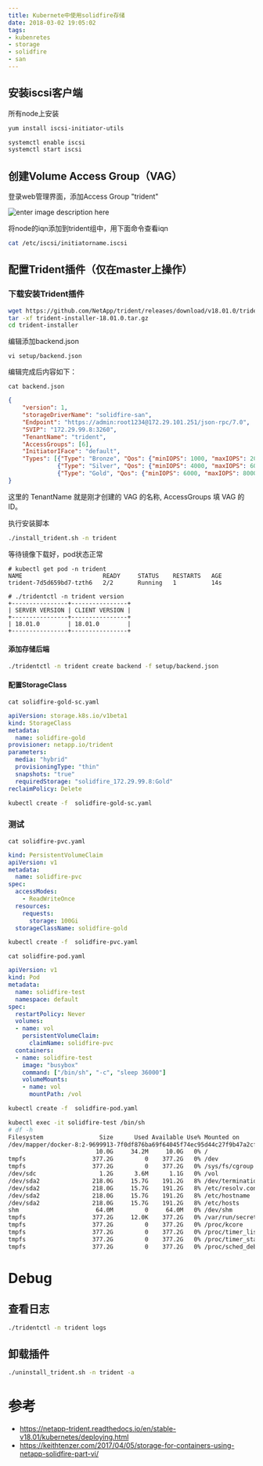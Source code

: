 ```yaml
---
title: Kubernete中使用solidfire存储
date: 2018-03-02 19:05:02
tags: 
- kubenretes
- storage
- solidfire
- san
---
```


## 安装iscsi客户端
所有node上安装
```bash
yum install iscsi-initiator-utils
```
```bash
systemctl enable iscsi
systemctl start iscsi
```
## 创建Volume Access Group（VAG）
登录web管理界面，添加Access Group "trident"

![enter image description here](https://keithtenzer.files.wordpress.com/2017/03/screen-shot-2017-03-16-at-11-32-48.png?w=440)

将node的iqn添加到trident组中，用下面命令查看iqn
```bash
cat /etc/iscsi/initiatorname.iscsi
```


## 配置Trident插件（仅在master上操作）

### 下载安装Trident插件
```bash
wget https://github.com/NetApp/trident/releases/download/v18.01.0/trident-installer-18.01.0.tar.gz
tar -xf trident-installer-18.01.0.tar.gz
cd trident-installer
```
编辑添加backend.json
```
vi setup/backend.json
```
编辑完成后内容如下：
```
cat backend.json
```
```json
{
    "version": 1,
    "storageDriverName": "solidfire-san",
    "Endpoint": "https://admin:root1234@172.29.101.251/json-rpc/7.0",
    "SVIP": "172.29.99.8:3260",
    "TenantName": "trident",
    "AccessGroups": [6],
    "InitiatorIFace": "default",
    "Types": [{"Type": "Bronze", "Qos": {"minIOPS": 1000, "maxIOPS": 2000, "burstIOPS": 4000}},
              {"Type": "Silver", "Qos": {"minIOPS": 4000, "maxIOPS": 6000, "burstIOPS": 8000}},
              {"Type": "Gold", "Qos": {"minIOPS": 6000, "maxIOPS": 8000, "burstIOPS": 10000}}]
}
```
这里的 TenantName 就是刚才创建的 VAG 的名称, AccessGroups 填 VAG 的 ID。


执行安装脚本
```bash
./install_trident.sh -n trident
```

等待镜像下载好，pod状态正常
```
# kubectl get pod -n trident
NAME                       READY     STATUS    RESTARTS   AGE
trident-7d5d659bd7-tzth6   2/2       Running   1          14s

# ./tridentctl -n trident version
+----------------+----------------+
| SERVER VERSION | CLIENT VERSION |
+----------------+----------------+
| 18.01.0        | 18.01.0        |
+----------------+----------------+
```

#### 添加存储后端
```bash
./tridentctl -n trident create backend -f setup/backend.json
```
#### 配置StorageClass
```
cat solidfire-gold-sc.yaml
```
```yaml
apiVersion: storage.k8s.io/v1beta1
kind: StorageClass
metadata:
  name: solidfire-gold
provisioner: netapp.io/trident
parameters:
  media: "hybrid"
  provisioningType: "thin"
  snapshots: "true"
  requiredStorage: "solidfire_172.29.99.8:Gold"
reclaimPolicy: Delete  
```
```bash
kubectl create -f  solidfire-gold-sc.yaml
```
### 测试

```
cat solidfire-pvc.yaml
```
```yaml
kind: PersistentVolumeClaim
apiVersion: v1
metadata:
  name: solidfire-pvc
spec:
  accessModes:
    - ReadWriteOnce
  resources:
    requests:
      storage: 100Gi
  storageClassName: solidfire-gold
```

```bash
kubectl create -f  solidfire-pvc.yaml
```
```
cat solidfire-pod.yaml
```
```yaml
apiVersion: v1
kind: Pod
metadata:
  name: solidfire-test
  namespace: default
spec:
  restartPolicy: Never
  volumes:
  - name: vol
    persistentVolumeClaim:
      claimName: solidfire-pvc
  containers:
  - name: solidfire-test
    image: "busybox"
    command: ["/bin/sh", "-c", "sleep 36000"]
    volumeMounts:
    - name: vol
      mountPath: /vol
```
```bash
kubectl create -f  solidfire-pod.yaml
```

```bash
kubectl exec -it solidfire-test /bin/sh
# df -h
Filesystem                Size      Used Available Use% Mounted on
/dev/mapper/docker-8:2-9699913-7f0df876ba69f64045f74ec95d44c27f9b47a2cffb7b1beba781763dcc5f385e
                         10.0G     34.2M     10.0G   0% /
tmpfs                   377.2G         0    377.2G   0% /dev
tmpfs                   377.2G         0    377.2G   0% /sys/fs/cgroup
/dev/sdc                  1.2G      3.6M      1.1G   0% /vol
/dev/sda2               218.0G     15.7G    191.2G   8% /dev/termination-log
/dev/sda2               218.0G     15.7G    191.2G   8% /etc/resolv.conf
/dev/sda2               218.0G     15.7G    191.2G   8% /etc/hostname
/dev/sda2               218.0G     15.7G    191.2G   8% /etc/hosts
shm                      64.0M         0     64.0M   0% /dev/shm
tmpfs                   377.2G     12.0K    377.2G   0% /var/run/secrets/kubernetes.io/serviceaccount
tmpfs                   377.2G         0    377.2G   0% /proc/kcore
tmpfs                   377.2G         0    377.2G   0% /proc/timer_list
tmpfs                   377.2G         0    377.2G   0% /proc/timer_stats
tmpfs                   377.2G         0    377.2G   0% /proc/sched_debug

``` 

# Debug
## 查看日志

```bash
./tridentctl -n trident logs
```

## 卸载插件

```bash
./uninstall_trident.sh -n trident -a
```

# 参考
* https://netapp-trident.readthedocs.io/en/stable-v18.01/kubernetes/deploying.html
* https://keithtenzer.com/2017/04/05/storage-for-containers-using-netapp-solidfire-part-vi/
